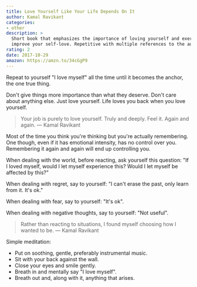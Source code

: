 ```yaml
---
title: Love Yourself Like Your Life Depends On It
author: Kamal Ravikant
categories:
- other
description: >
  Short book that emphasizes the importance of loving yourself and exercises to
  improve your self-love. Repetitive with multiple references to the author.
rating: 2
date: 2017-10-29
amazon: https://amzn.to/34cGgP9
---
```


Repeat to yourself "I love myself" all the time until it becomes the anchor, the
one true thing.

Don't give things more importance than what they deserve. Don't care about
anything else. Just love yourself. Life loves you back when you love yourself.

> Your job is purely to love yourself. Truly and deeply. Feel it. Again and
> again. — Kamal Ravikant

Most of the time you think you're thinking but you're actually remembering. One
though, even if it has emotional intensity, has no control over you. Remembering
it again and again will end up controlling you.

When dealing with the world, before reacting, ask yourself this question: "If I
loved myself, would I let myself experience this? Would I let myself be affected
by this?"

When dealing with regret, say to yourself: "I can't erase the past, only learn
from it. It's ok."

When dealing with fear, say to yourself: "It's ok".

When dealing with negative thoughts, say to yourself: "Not useful".

> Rather than reacting to situations, I found myself choosing how I wanted to
> be. — Kamal Ravikant

Simple meditation:

* Put on soothing, gentle, preferably instrumental music.
* Sit with your back against the wall.
* Close your eyes and smile gently.
* Breath in and mentally say "I love myself".
* Breath out and, along with it, anything that arises.
